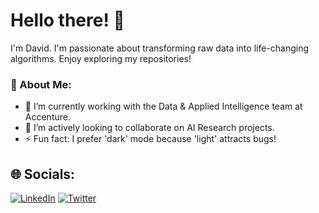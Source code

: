 # Hello there! 👋

I'm David. I'm passionate about transforming raw data into life-changing algorithms. Enjoy exploring my repositories!

### 💫 About Me:

- 🔭 I’m currently working with the Data & Applied Intelligence team at Accenture.
- 👯 I’m actively looking to collaborate on AI Research projects.
- ⚡ Fun fact: I prefer 'dark' mode because 'light' attracts bugs!


## 🌐 Socials:
[![LinkedIn](https://img.shields.io/badge/LinkedIn-%230077B5.svg?logo=linkedin&logoColor=white)](https://linkedin.com/in/dvPineda) 
[![Twitter](https://img.shields.io/badge/Twitter-%231DA1F2.svg?logo=Twitter&logoColor=white)](https://twitter.com/davidp00_) 
